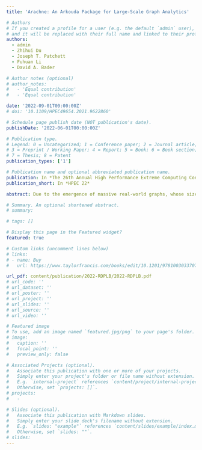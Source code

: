 ```yaml
---
title: 'Arachne: An Arkouda Package for Large-Scale Graph Analytics'

# Authors
# If you created a profile for a user (e.g. the default `admin` user), write the username (folder name) here
# and it will be replaced with their full name and linked to their profile.
authors:
  - admin
  - Zhihui Du
  - Joseph T. Patchett
  - Fuhuan Li
  - David A. Bader

# Author notes (optional)
# author_notes:
#   - 'Equal contribution'
#   - 'Equal contribution'

date: '2022-09-01T00:00:00Z'
# doi: '10.1109/HPEC49654.2021.9622860'

# Schedule page publish date (NOT publication's date).
publishDate: '2022-06-01T00:00:00Z'

# Publication type.
# Legend: 0 = Uncategorized; 1 = Conference paper; 2 = Journal article;
# 3 = Preprint / Working Paper; 4 = Report; 5 = Book; 6 = Book section;
# 7 = Thesis; 8 = Patent
publication_types: ['1']

# Publication name and optional abbreviated publication name.
publication: In *The 26th Annual High Performance Extreme Computing Conferenc*
publication_short: In *HPEC 22*

abstract: Due to the emergence of massive real-world graphs, whose sizes may extend to terabytes, new tools must be developed to enable data scientists to handle such graphs efficiently. These graphs may include social networks, computer networks, and genomes. In this paper, we propose a novel graph package, Arachne, to make large-scale graph analytics more effortless and efficient based on the open-source Arkouda framework. Arkouda has been developed to allow users to perform massively parallel computations on distributed data with an interface similar to NumPy. In this package, we developed a fundamental sparse graph data structure and then built several useful graph algorithms around our data structure to form a basic algorithmic library. Benchmarks and tools were also developed to evaluate and demonstrate the use of our graph algorithms. The graph algorithms we have implemented thus far include breadth-first search (BFS), connected components (CC), k-Truss (KT), Jaccard coefficients (JC), triangle counting (TC), and triangle centrality (TCE). Their corresponding experimental results based on realworld and synthetic graphs are presented. Arachne is organized as an Arkouda extension package and is publicly available on GitHub (https://github.com/Bears-R-Us/arkouda-njit).

# Summary. An optional shortened abstract.
# summary:

# tags: []

# Display this page in the Featured widget?
featured: true

# Custom links (uncomment lines below)
# links:
# - name: Buy
#   url: https://www.taylorfrancis.com/books/edit/10.1201/9781003033707/massive-graph-analytics-david-bader

url_pdf: content/publication/2022-RDPLB/2022-RDPLB.pdf
# url_code: ''
# url_dataset: ''
# url_poster: ''
# url_project: ''
# url_slides: ''
# url_source: ''
# url_video: ''

# Featured image
# To use, add an image named `featured.jpg/png` to your page's folder.
# image:
#   caption: ''
#   focal_point: ''
#   preview_only: false

# Associated Projects (optional).
#   Associate this publication with one or more of your projects.
#   Simply enter your project's folder or file name without extension.
#   E.g. `internal-project` references `content/project/internal-project/index.md`.
#   Otherwise, set `projects: []`.
# projects:
#   -

# Slides (optional).
#   Associate this publication with Markdown slides.
#   Simply enter your slide deck's filename without extension.
#   E.g. `slides: "example"` references `content/slides/example/index.md`.
#   Otherwise, set `slides: ""`.
# slides:
---
```


<!-- {{% callout note %}}
Click the _Cite_ button above to demo the feature to enable visitors to import publication metadata into their reference management software.
{{% /callout %}}

{{% callout note %}}
Create your slides in Markdown - click the _Slides_ button to check out the example.
{{% /callout %}}

Supplementary notes can be added here, including [code, math, and images](https://wowchemy.com/docs/writing-markdown-latex/). -->
